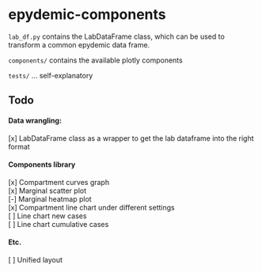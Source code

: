 # epydemic-components

`lab_df.py` contains the LabDataFrame class, which can be used to transform
a common epydemic data frame.

`components/` contains the available plotly components

`tests/` ... self-explanatory

## Todo
#### Data wrangling:
[x] LabDataFrame class as a wrapper to get the lab dataframe into the right format  

#### Components library  
[x] Compartment curves graph  
[x] Marginal scatter plot  
[-] Marginal heatmap plot  
[x] Compartment line chart under different settings  
[ ] Line chart new cases  
[ ] Line chart cumulative cases  

#### Etc.
[ ] Unified layout  
